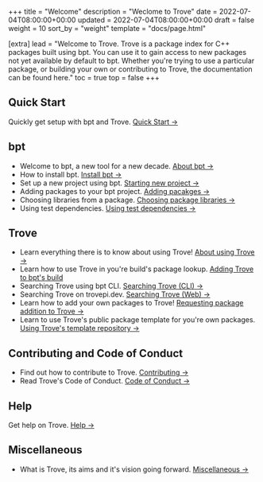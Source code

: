 +++
title = "Welcome"
description = "Weclome to Trove"
date = 2022-07-04T08:00:00+00:00
updated = 2022-07-04T08:00:00+00:00
draft = false
weight = 10
sort_by = "weight"
template = "docs/page.html"

[extra]
lead = "Welcome to Trove. Trove is a package index for C++ packages built using bpt. You can use it to gain access to new packages not yet available by default to bpt. Whether you're trying to use a particular package, or building your own or contributing to Trove, the documentation can be found here."
toc = true
top = false
+++

## Quick Start

Quickly get setup with bpt and Trove. [Quick Start →](../quick-start/)

## bpt

- Welcome to bpt, a new tool for a new decade. [About bpt →](../bpt-docs/)
- How to install bpt. [Install bpt →](../bpt-docs/install-bpt.md)
- Set up a new project using bpt. [Starting new project →](../bpt-docs/starting-project.md)
- Adding packages to your bpt project. [Adding pacakges →](../bpt-docs/adding-packages-to-project.md)
- Choosing libraries from a package. [Choosing package libraries →](../bpt-docs/package-libraries.md)
- Using test dependencies. [Using test dependencies →](../bpt-docs/using-test-dependencies.md)

## Trove

- Learn everything there is to know about using Trove! [About using Trove →](../trove-docs/)
- Learn how to use Trove in you're build's package lookup. [Adding Trove to bpt's build](../trove-docs/adding-trove-to-build.md)
- Searching Trove using bpt CLI. [Searching Trove (CLI) →](../trove-docs/searching-cli.md)
- Searching Trove on trovepi.dev. [Searching Trove (Web) →](../trove-docs/searching-web.md)
- Learn how to add your own packages to Trove! [Requesting package addition to Trove →](../trove-docs/adding-your-packages.md)
- Learn to use Trove's public package template for you're own packages. [Using Trove's template repository →](../trove-docs/trove-template.md)

## Contributing and Code of Conduct

- Find out how to contribute to Trove. [Contributing →](../contributing/how-to-contribute/)
- Read Trove's Code of Conduct. [Code of Conduct →](../contributing/code-of-conduct.md)

## Help

Get help on Trove. [Help →](../../help/faq/)

## Miscellaneous

- What is Trove, its aims and it's vision going forward. [Miscellaneous →](../misc/)
